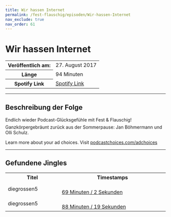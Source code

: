 ```yaml
---
title: Wir hassen Internet
permalink: /fest-flauschig/episoden/Wir-hassen-Internet
nav_exclude: true
nav_order: 61
---
```


# Wir hassen Internet
<table class="resp-table dcf-table dcf-table-responsive dcf-table-bordered dcf-table-striped dcf-w-100%">
                    <tbody>
                        <tr>
                            <th scope="row">Veröffentlich am:</th>
                            <td data-label="Veröffentlich am:">27. August 2017</td>
                        </tr>
                        <tr>
                            <th scope="row">Länge </th>
                            <td data-label="Länge ">94 Minuten</td>
                        </tr><tr>
                                <th scope="row">Spotify Link</th>
                                <td data-label="Spotify Link"><a href="https://open.spotify.com/episode/4YRCIpJx0gqv7OgDnRJliM">Spotify Link</a></td>
                            </tr></tbody>
                </table>

***

## Beschreibung der Folge

<div>
Endlich wieder Podcast-Glücksgefühle mit Fest &amp; Flauschig! <br> Ganzkörpergebräunt zurück aus der Sommerpause: Jan Böhmermann und Olli Schulz.<p> </p><p>Learn more about your ad choices. Visit <a href="https://podcastchoices.com/adchoices">podcastchoices.com/adchoices</a></p>  
</div>

***

## Gefundene Jingles

<table style="display: table;">
                                    <tr>
                                        <th class="tableColumnTitle">Titel</th>
                                        <th class="tableColumnTimestamps">Timestamps</th>
                                    </tr>
                                    <tr>
                                <td markdown="span"  class="tableColumnTitle">diegrossen5</td>
                                <td markdown="span" class="tableColumnTimestamps">
                                <br>
                                <a href="https://open.spotify.com/episode/4YRCIpJx0gqv7OgDnRJliM?t=4142">
                                69 Minuten / 2 Sekunden</a>
                                </td></tr><tr>
                                <td markdown="span"  class="tableColumnTitle">diegrossen5</td>
                                <td markdown="span" class="tableColumnTimestamps">
                                <br>
                                <a href="https://open.spotify.com/episode/4YRCIpJx0gqv7OgDnRJliM?t=5299">
                                88 Minuten / 19 Sekunden</a>
                                </td></tr></table>
